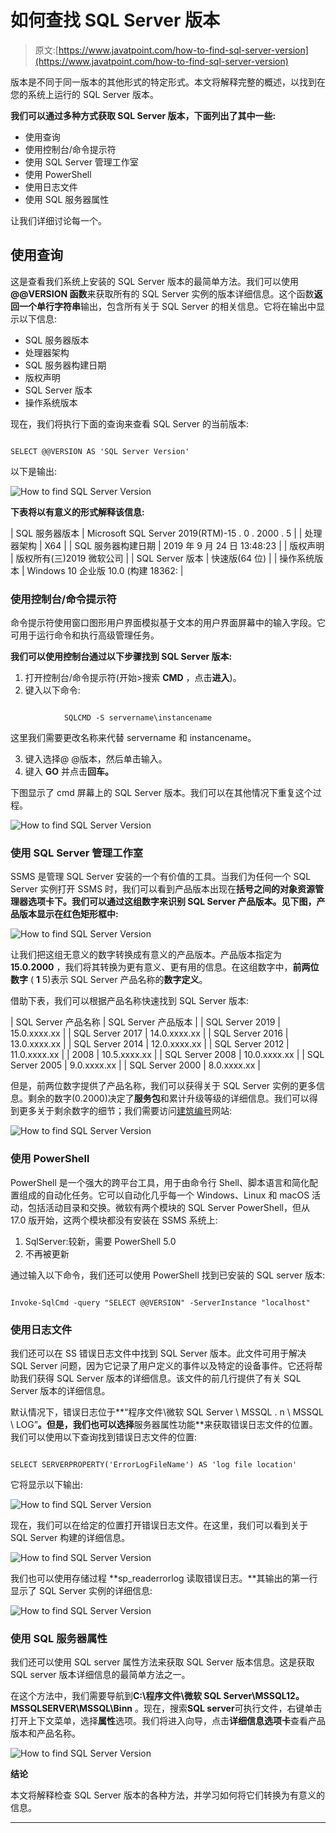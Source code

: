 # 如何查找 SQL Server 版本

> 原文:[https://www.javatpoint.com/how-to-find-sql-server-version](https://www.javatpoint.com/how-to-find-sql-server-version)

版本是不同于同一版本的其他形式的特定形式。本文将解释完整的概述，以找到在您的系统上运行的 SQL Server 版本。

**我们可以通过多种方式获取 SQL Server 版本，下面列出了其中一些:**

*   使用查询
*   使用控制台/命令提示符
*   使用 SQL Server 管理工作室
*   使用 PowerShell
*   使用日志文件
*   使用 SQL 服务器属性

让我们详细讨论每一个。

## 使用查询

这是查看我们系统上安装的 SQL Server 版本的最简单方法。我们可以使用 **@@VERSION 函数**来获取所有的 SQL Server 实例的版本详细信息。这个函数**返回一个单行字符串**输出，包含所有关于 SQL Server 的相关信息。它将在输出中显示以下信息:

*   SQL 服务器版本
*   处理器架构
*   SQL 服务器构建日期
*   版权声明
*   SQL Server 版本
*   操作系统版本

现在，我们将执行下面的查询来查看 SQL Server 的当前版本:

```

SELECT @@VERSION AS 'SQL Server Version'

```

以下是输出:

![How to find SQL Server Version](../Images/dcfa135122d72be54cf714b9e57d5d15.png)

**下表将以有意义的形式解释该信息:**

| SQL 服务器版本 | Microsoft SQL Server 2019(RTM)-15 . 0 . 2000 . 5 |
| 处理器架构 | X64 |
| SQL 服务器构建日期 | 2019 年 9 月 24 日 13:48:23 |
| 版权声明 | 版权所有(三)2019 微软公司 |
| SQL Server 版本 | 快速版(64 位) |
| 操作系统版本 | Windows 10 企业版 10.0 <x64>(构建 18362:</x64> |

### 使用控制台/命令提示符

命令提示符使用窗口图形用户界面模拟基于文本的用户界面屏幕中的输入字段。它可用于运行命令和执行高级管理任务。

**我们可以使用控制台通过以下步骤找到 SQL Server 版本:**

1.  打开控制台/命令提示符(开始>搜索 **CMD** ，点击**进入**)。
2.  键入以下命令:

```

	    	SQLCMD -S servername\instancename

```

这里我们需要更改名称来代替 servername 和 instancename。

3.  键入选择@ @版本，然后单击输入。
4.  键入 **GO** 并点击**回车。**

下图显示了 cmd 屏幕上的 SQL Server 版本。我们可以在其他情况下重复这个过程。

![How to find SQL Server Version](../Images/16e40d9ac73a53d591e92c9ec8fddce7.png)

### 使用 SQL Server 管理工作室

SSMS 是管理 SQL Server 安装的一个有价值的工具。当我们为任何一个 SQL Server 实例打开 SSMS 时，我们可以看到产品版本出现在**括号之间的对象资源管理器选项卡下。**我们可以通过这组数字来识别 SQL Server 产品版本。见下图，产品版本显示在**红色矩形框中:**

![How to find SQL Server Version](../Images/e84e98c508f73c1eee9a0d412700905f.png)

让我们把这组无意义的数字转换成有意义的产品版本。产品版本指定为 **15.0.2000** ，我们将其转换为更有意义、更有用的信息。在这组数字中，**前两位数字** ( **1** 5)表示 SQL Server 产品名称的**数字定义**。

借助下表，我们可以根据产品名称快速找到 SQL Server 版本:

| SQL Server 产品名称 | SQL Server 产品版本 |
| SQL Server 2019 | 15.0.xxxx.xx |
| SQL Server 2017 | 14.0.xxxx.xx |
| SQL Server 2016 | 13.0.xxxx.xx |
| SQL Server 2014 | 12.0.xxxx.xx |
| SQL Server 2012 | 11.0.xxxx.xx |
| 2008 | 10.5.xxxx.xx |
| SQL Server 2008 | 10.0.xxxx.xx |
| SQL Server 2005 | 9.0.xxxx.xx |
| SQL Server 2000 | 8.0.xxxx.xx |

但是，前两位数字提供了产品名称，我们可以获得关于 SQL Server 实例的更多信息。剩余的数字(0.2000)决定了**服务包**和累计升级等级的详细信息。我们可以得到更多关于剩余数字的细节；我们需要访问[建筑编号](https://buildnumbers.wordpress.com/sqlserver/)网站:

![How to find SQL Server Version](../Images/5aaac9bde10c350aba2ff50ea8a5a318.png)

### 使用 PowerShell

PowerShell 是一个强大的跨平台工具，用于由命令行 Shell、脚本语言和简化配置组成的自动化任务。它可以自动化几乎每一个 Windows、Linux 和 macOS 活动，包括活动目录和交换。微软有两个模块的 SQL Server PowerShell，但从 17.0 版开始，这两个模块都没有安装在 SSMS 系统上:

1.  SqlServer:较新，需要 PowerShell 5.0
2.  不再被更新

通过输入以下命令，我们还可以使用 PowerShell 找到已安装的 SQL server 版本:

```

Invoke-SqlCmd -query "SELECT @@VERSION" -ServerInstance "localhost"

```

### 使用日志文件

我们还可以在 SS 错误日志文件中找到 SQL Server 版本。此文件可用于解决 SQL Server 问题，因为它记录了用户定义的事件以及特定的设备事件。它还将帮助我们获得 SQL Server 版本的详细信息。该文件的前几行提供了有关 SQL Server 版本的详细信息。

默认情况下，错误日志位于**“程序文件\微软 SQL Server \ MSSQL . n \ MSSQL \ LOG”**。但是，我们也可以选择**服务器属性功能**来获取错误日志文件的位置。我们可以使用以下查询找到错误日志文件的位置:

```

SELECT SERVERPROPERTY('ErrorLogFileName') AS 'log file location'

```

它将显示以下输出:

![How to find SQL Server Version](../Images/d64496a11cc1f406fe08f43aad68f85f.png)

现在，我们可以在给定的位置打开错误日志文件。在这里，我们可以看到关于 SQL Server 构建的详细信息。

![How to find SQL Server Version](../Images/74f0769ba959c5f3e5ccfe8943381389.png)

我们也可以使用存储过程 **sp_readerrorlog 读取错误日志。**其输出的第一行显示了 SQL Server 实例的详细信息:

![How to find SQL Server Version](../Images/98f377f6e1843635273544ff82bc1cdd.png)

### 使用 SQL 服务器属性

我们还可以使用 SQL server 属性方法来获取 SQL Server 版本信息。这是获取 SQL server 版本详细信息的最简单方法之一。

在这个方法中，我们需要导航到**C:\程序文件\微软 SQL Server\MSSQL12。MSSQLSERVER\MSSQL\Binn** 。现在，搜索**SQL server**可执行文件，右键单击打开上下文菜单，选择**属性**选项。我们将进入向导，点击**详细信息选项卡**查看产品版本和产品名称。

![How to find SQL Server Version](../Images/192e8d318df0d39781faa222ed9bd884.png)

**结论**

本文将解释检查 SQL Server 版本的各种方法，并学习如何将它们转换为有意义的信息。

* * *